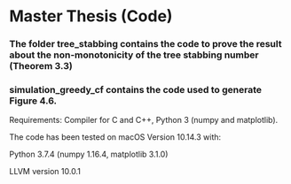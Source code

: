 # Master Thesis (Code)

### The folder tree_stabbing contains the code to prove the result about the non-monotonicity of the tree stabbing number (Theorem 3.3)

### simulation_greedy_cf contains the code used to generate Figure 4.6.

Requirements: Compiler for C and C++, Python 3 (numpy and matplotlib).

The code has been tested on macOS Version 10.14.3 with:

Python 3.7.4 (numpy 1.16.4, matplotlib 3.1.0)

LLVM version 10.0.1
